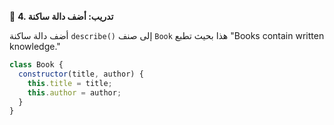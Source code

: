 🧪 **4. تدريب: أضف دالة ساكنة**

أضف دالة ساكنة `describe()` إلى صنف `Book` هذا بحيث تطبع "Books contain written knowledge."
```javascript
class Book {
  constructor(title, author) {
    this.title = title;
    this.author = author;
  }
}
```
